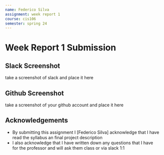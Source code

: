 ```yaml
---
name: Federico Silva
assignment: week report 1
course: cis106
semester: spring 24
---
```


# Week Report 1 Submission

## Slack Screenshot
take a screenshot of slack and place it here

## Github Screenshot
take a screenshot of your github account and place it here

## Acknowledgements
* By submitting this assignment I [Federico Silva] acknowledge that I have read the syllabus an final project description
* I also acknowledge that I have written down any questions that I have for the professor and will ask them class or via slack 1:1